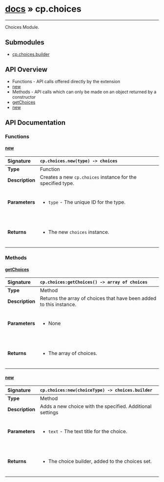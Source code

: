 # [docs](index.md) » cp.choices
---

Choices Module.

## Submodules
 * [cp.choices.builder](cp.choices.builder.md)

## API Overview
* Functions - API calls offered directly by the extension
 * [new](#new)
* Methods - API calls which can only be made on an object returned by a constructor
 * [getChoices](#getchoices)
 * [new](#new)

## API Documentation

### Functions

#### [new](#new)
| <span style="float: left;">**Signature**</span> | <span style="float: left;">`cp.choices.new(type) -> choices` </span>                                                          |
| -----------------------------------------------------|---------------------------------------------------------------------------------------------------------|
| **Type**                                             | Function                                                                                         |
| **Description**                                      | Creates a new `cp.choices` instance for the specified type.                                                                                         |
| **Parameters**                                       | <ul><br /><li><code>type</code>    - The unique ID for the type.</li><br /></ul>                                        |
| **Returns**                                          | <ul><br /><li>The new <code>choices</code> instance.</li><br /></ul>                                           |

### Methods

#### [getChoices](#getchoices)
| <span style="float: left;">**Signature**</span> | <span style="float: left;">`cp.choices:getChoices() -> array of choices` </span>                                                          |
| -----------------------------------------------------|---------------------------------------------------------------------------------------------------------|
| **Type**                                             | Method                                                                                         |
| **Description**                                      | Returns the array of choices that have been added to this instance.                                                                                         |
| **Parameters**                                       | <ul><br /><li>None</li><br /></ul>                                        |
| **Returns**                                          | <ul><br /><li>The array of choices.</li><br /></ul>                                           |

#### [new](#new)
| <span style="float: left;">**Signature**</span> | <span style="float: left;">`cp.choices:new(choiceType) -> choices.builder` </span>                                                          |
| -----------------------------------------------------|---------------------------------------------------------------------------------------------------------|
| **Type**                                             | Method                                                                                         |
| **Description**                                      | Adds a new choice with the specified. Additional settings                                                                                         |
| **Parameters**                                       | <ul><br /><li><code>text</code>   - The text title for the choice.</li><br /></ul>                                        |
| **Returns**                                          | <ul><br /><li>The choice builder, added to the choices set.</li><br /></ul>                                           |

